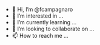 - 👋 Hi, I’m @fcampagnaro
- 👀 I’m interested in ...
- 🌱 I’m currently learning ...
- 💞️ I’m looking to collaborate on ...
- 📫 How to reach me ...

<!---
fcampagnaro/fcampagnaro is a ✨ special ✨ repository because its `README.md` (this file) appears on your GitHub profile.
You can click the Preview link to take a look at your changes.
--->
